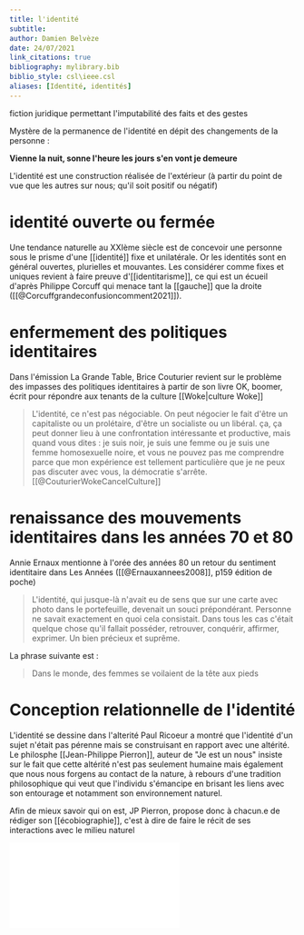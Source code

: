 ```yaml
---
title: l'identité
subtitle:
author: Damien Belvèze
date: 24/07/2021
link_citations: true
bibliography: mylibrary.bib
biblio_style: csl\ieee.csl
aliases: [Identité, identités]
---
```


fiction juridique permettant l'imputabilité des faits et des gestes

Mystère de la permanence de l'identité en dépit des changements de la personne : 

**Vienne la nuit, sonne l'heure
les jours s'en vont je demeure**

L'identité est une construction réalisée de l'extérieur (à partir du point de vue que les autres sur nous; qu'il soit positif ou négatif)

# identité ouverte ou fermée

Une tendance naturelle au XXIème siècle est de concevoir une personne sous le prisme d'une [[identité]] fixe et unilatérale. 
Or les identités sont en général ouvertes, plurielles et mouvantes. 
Les considérer comme fixes et uniques revient à faire preuve d'[[identitarisme]], ce qui est un écueil d'après Philippe Corcuff qui menace tant la [[gauche]] que la droite ([[@Corcuffgrandeconfusioncomment2021]]).

# enfermement des politiques identitaires

Dans l'émission La Grande Table, Brice Couturier revient sur le problème des impasses des politiques identitaires à partir de son livre OK, boomer, écrit pour répondre aux tenants de la culture [[Woke|culture Woke]]

> L'identité, ce n'est pas négociable. On peut négocier le fait d'être un capitaliste ou un prolétaire, d'être un socialiste ou un libéral. ça, ça peut donner lieu à une confrontation intéressante et productive, mais quand vous dites : je suis noir, je suis une femme ou je suis une femme homosexuelle noire, et vous ne pouvez pas me comprendre parce que mon expérience est tellement particulière que je ne peux pas discuter avec vous, la démocratie s'arrête. [[@CouturierWokeCancelCulture]]

# renaissance des  mouvements identitaires dans les années 70 et 80

Annie Ernaux mentionne à l'orée des années 80 un retour du sentiment identitaire dans Les Années ([[@Ernauxannees2008]], p159 édition de poche)

>L'identité, qui jusque-là n'avait eu de sens que sur une carte avec photo dans le portefeuille, devenait un souci prépondérant. Personne ne savait exactement en quoi cela consistait. Dans tous les cas c'était quelque chose qu'il fallait posséder, retrouver, conquérir, affirmer, exprimer. Un bien précieux et suprême.

La phrase suivante est : 

> Dans le monde, des femmes se voilaient de la tête aux pieds


# Conception relationnelle de l'identité

L'identité se dessine dans l'alterité
Paul Ricoeur a montré que l'identité d'un sujet n'était pas pérenne mais se construisant en rapport avec une altérité. Le philosphe [[Jean-Philippe Pierron]], auteur de "Je est un nous" insiste sur le fait que cette altérité n'est pas seulement humaine mais également que nous nous forgens au contact de la nature, à rebours d'une tradition philosophique qui veut que l'individu s'émancipe en brisant les liens avec son entourage et notamment son environnement naturel. 

Afin de mieux savoir qui on est, JP Pierron, propose donc à chacun.e de rédiger son [[écobiographie]], c'est à dire de faire le récit de ses interactions avec le milieu naturel 

![Portrait libé](/pdf/pierron_liberation.pdf)



